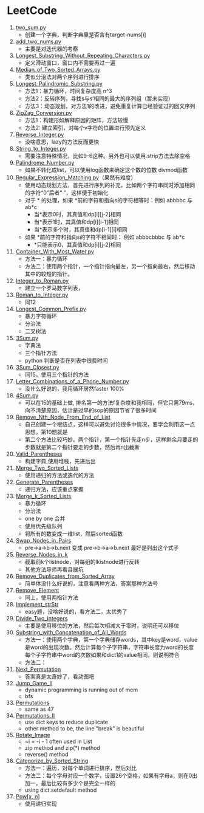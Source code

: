 # LeetCode
1. [two_sum.py](./codes/1_two_sum.py)  
   * 创建一个字典，判断字典里是否含有target-nums[i]  
2. [add_two_nums.py](./codes/2_add_two_nums.py)  
   * 主要是对迭代器的考察  
3. [Longest_Substring_Without_Repeating_Characters.py](./codes/3_Longest_Substring_Without_Repeating_Characters.py)  
   * 定义滑动窗口，窗口内不需要再过一遍  
4. [Median_of_Two_Sorted_Arrays.py](./codes/4_Median_of_Two_Sorted_Arrays.py)  
   * 类似分治法对两个序列进行排序  
5. [Longest_Palindromic_Substring.py](./codes/5_Longest_Palindromic_Substring.py) 
   * 方法1：暴力循环，时间复杂度高 n^3
   * 方法2：反转序列，寻找s与s’相同的最大的序列组（暂未实现）
   * 方法3：动态规划，对方法1的改进，避免重复计算已经验证过的回文序列
6. [ZigZag_Conversion.py](./codes/6_ZigZag_Conversion.py)
   * 方法1：构建形如解释原因的矩阵，方法较慢
   * 方法2: 建立索引，对每个v字符的位置进行预先定义
7. [Reverse_Integer.py](./codes/7_Reverse_Integer.py)
   * 没啥意思，lazy的方法反而更快
8. [String_to_Integer.py](./codes/8_String_to_Integer.py)
   * 需要注意特殊情况，比如9-6这种。另外也可以使用.strip方法去除空格
9. [Palindrome_Number.py](./codes/9_Palindrome_Number.py)
   * 如果不转化成list，可以使用log函数来确定这个数的位数 divmod函数
10. [Regular_Expression_Matching.py](./codes/10_Regular_Expression_Matching.py)（果然有难度）
    * 使用动态规划方法，首先进行序列的补充，比如两个字符串同时添加相同的字符“0”后者“ ”，这样便于初始化
    * 对于 \* 的处理，如果 \*前的字符和指向s的字符相等时：例如 abbbbc 与 ab*c
       * 当\*表示0时，其真值和dp[i][j-2]相同
       * 当\*表示1时，其真值和dp[i][i-1]相同
       * 当\*表示多个时，其真值和dp[i-1][i]相同
    * 如果 \*前的字符和指向s的字符不相同时： 例如 abbbcbbbc 与 ab*c
       * \*只能表示0，其真值和dp[i][j-2]相同
11. [Container_With_Most_Water.py](./codes/11_Container_With_Most_Water.py) 
    * 方法一：暴力循环
    * 方法二：使用两个指针，一个指针指向最左，另一个指向最右，然后移动其中的较短的指针。
12. [Integer_to_Roman.py](./codes/12_Integer_to_Roman.py)
    * 建立一个罗马数字列表，
13. [Roman_to_Integer.py](./codes/13_Roman_to_Integer.py)
    * 同12
14. [Longest_Common_Prefix.py](./codes/14_Longest_Common_Prefix.py)
    * 暴力字符循环
    * 分治法
    * 二叉树法
15. [3Sum.py](./codes/15_3Sum.py)
    * 字典法
    * 三个指针方法
    * python 判断是否在列表中很费时间
16. [3Sum_Closest.py](./codes/16_3Sum_Closest.py)
    * 同15，使用三个指针的方法
17. [Letter_Combinations_of_a_Phone_Number.py](./codes/17_Letter_Combinations_of_a_Phone_Number.py)
    * 没什么好说的，我用循环居然faster 100%
18. [4Sum.py](./codes/18_4Sum.py)
    * 可以在15的基础上做, 排名第一的方法f复杂度和我相同，但它只需79ms，向不清楚原因，估计是过早的sop的原因节省了很多时间
19. [Remove_Nth_Node_From_End_of_List](./codes/19_Remove_Nth_Node_From_End_of_List.py)
    * 自己创建一个根结点，这样可以避免讨论很多中情况，要学会利用这一点思想。第10题就是
    * 第二个方法比较巧妙。两个指针，第一个指针先走n步，这样剩余月要走的步数就是第二个指针要走的步数，然后再n出截断
20. [Valid_Parentheses](./codes/20_Valid_Parentheses.py)
    * 构建字典,使用堆栈，先进后出
21. [Merge_Two_Sorted_Lists](./codes/21_Merge_Two_Sorted_Lists.py) 
    * 使用递归的方法或迭代的方法   
22. [Generate_Parentheses](./codes/22_Generate_Parentheses.py)
    * 递归方法，应该重点掌握
23. [Merge_k_Sorted_Lists](./codes/23_Merge_k_Sorted_Lists.py)
    * 暴力循环
    * 分治法
    * one by one 合并
    * 使用优先级队列
    * 将所有的数变成一维list，然后sorted函数
24. [Swap_Nodes_in_Pairs](./codes/24_Swap_Nodes_in_Pairs.py)
    * pre->a->b->b.next 变成 pre->b->a->b.next
    最好是列出这个式子
25. [Reverse_Nodes_in_k](./codes/25_Reverse_Nodes_in_k-Group.py)
    * 截取前k个listnode，对每组的lkistnode进行反转
    * 其他方法导师再看县展坑
26. [Remove_Duplicates_from_Sorted_Array](./codes/26_Remove_Duplicates_from_Sorted_Array.py)
    * 简单体没什么好说的，注意看两种方法，答案那种方法号
27. [Remove_Element](./codes/27_Remove_Element.py)
    * 同上，使用两指针方法
28. [Implement_strStr](./codes/28_Implement_strStr().py)
    * easy题，没啥好说的，看方法二，太优秀了
29. [Divide_Two_Integers](./codes/29_Divide_Two_Integers.py) 
    * 主要是使用移位的方法，然后每次相减大于零时，说明还可以移位   
30. [Substring_with_Concatenation_of_All_Words](./codes/30_Substring_with_Concatenation_of_All_Words.py)
    * 方法一：使用两个字典，第一个字典储存words，其中key是word，value是word的出现次数。然后计算每个子字符串，字符串长度为word的长度
    每个子字符串中word的次数如果和dict1的value相同，则说明符合
    * 方法二：
31. [Next_Permutation](./codes/31_Next_Permutation.py)
    * 答案真是太奇妙了，看动图吧
45. [Jump_Game_II](./codes/45_Jump_Game_II.py)
    * dynamic programming is running out of mem
    * bfs
46. [Permutations](./codes/46_Permutations.py)
    * same as 47
47. [Permutations_II](./codes/47_Permutations_II.py)
    * use dict keys to reduce duplicate
    * other method to be, the line "break" is beautiful 
48. [Rotate_Image](./codes/48_Rotate_Image.py)
    * ~i = -i - 1  often used in List 
    * zip method and zip(*) method 
    * reverse() method
49. [Categorize_by_Sorted_String](./codes/49_Categorize_by_Sorted_String.py)
    * 方法一：遍历，对每个单词进行排序，然后对比 
    * 方法二：每个字母对应一个数字，设置26个空格，如果有字母a，则在0出加一，最后比较有多少个是完全一样的
    * using dict.setdefault method 
50. [Pow[x, n]](./codes/50_Pow_x_n.py)
    * 使用递归实现
